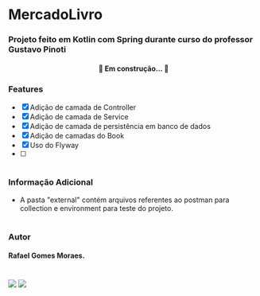 # MercadoLivro
### Projeto feito em Kotlin com Spring durante curso do professor Gustavo Pinoti

<h4 align="center"> 🚧 Em construção... 🚧 </h4>

### Features

- [x] Adição de camada de Controller
- [x] Adição de camada de Service
- [x] Adição de camada de persistência em banco de dados
- [x] Adição de camadas do Book
- [x] Uso do Flyway
- [ ] 
#
### Informação Adicional

- A pasta "external" contém arquivos referentes ao postman para collection e environment para teste do projeto. 
#

### Autor
#### Rafael Gomes Moraes.
#

<img src="https://img.shields.io/static/v1?label=API&message=Kotlin&color=7F52FF&style=for-the-badge&logo=Kotlin"/> <img src="https://img.shields.io/static/v1?label=API&message=Spring&color=6DB33F&style=for-the-badge&logo=Spring"/>
